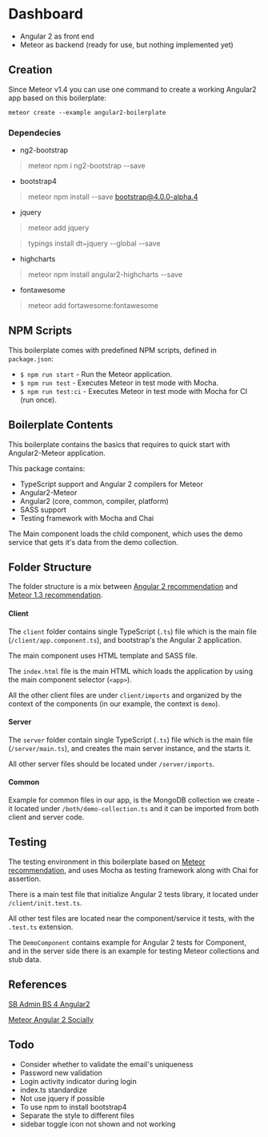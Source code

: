 # Dashboard 

- Angular 2 as front end
- Meteor as backend (ready for use, but nothing implemented yet)

## Creation

Since Meteor v1.4 you can use one command to create a working Angular2 app based on this boilerplate:

```
meteor create --example angular2-boilerplate
```

### Dependecies

- ng2-bootstrap

> meteor npm i ng2-bootstrap --save

- bootstrap4

> meteor npm install --save bootstrap@4.0.0-alpha.4

- jquery

> meteor add jquery

> typings install dt~jquery --global --save

- highcharts

> meteor npm install angular2-highcharts --save

- fontawesome

> meteor add fortawesome:fontawesome

## NPM Scripts

This boilerplate comes with predefined NPM scripts, defined in `package.json`:

- `$ npm run start` - Run the Meteor application.
- `$ npm run test` - Executes Meteor in test mode with Mocha.
- `$ npm run test:ci` - Executes Meteor in test mode with Mocha for CI (run once).

## Boilerplate Contents

This boilerplate contains the basics that requires to quick start with Angular2-Meteor application.

This package contains:

- TypeScript support and Angular 2 compilers for Meteor
- Angular2-Meteor
- Angular2 (core, common, compiler, platform)
- SASS support
- Testing framework with Mocha and Chai

The Main component loads the child component, which uses the demo service that gets it's data from the demo collection.

## Folder Structure

The folder structure is a mix between [Angular 2 recommendation](https://johnpapa.net/angular-2-styles/) and [Meteor 1.3 recommendation](https://guide.meteor.com/structure.html).

#### Client

The `client` folder contains single TypeScript (`.ts`) file which is the main file (`/client/app.component.ts`), and bootstrap's the Angular 2 application.

The main component uses HTML template and SASS file.

The `index.html` file is the main HTML which loads the application by using the main component selector (`<app>`).

All the other client files are under `client/imports` and organized by the context of the components (in our example, the context is `demo`).

#### Server

The `server` folder contain single TypeScript (`.ts`) file which is the main file (`/server/main.ts`), and creates the main server instance, and the starts it.

All other server files should be located under `/server/imports`.

#### Common

Example for common files in our app, is the MongoDB collection we create - it located under `/both/demo-collection.ts` and it can be imported from both client and server code.

## Testing

The testing environment in this boilerplate based on [Meteor recommendation](https://guide.meteor.com/testing.html), and uses Mocha as testing framework along with Chai for assertion.

There is a main test file that initialize Angular 2 tests library, it located under `/client/init.test.ts`.

All other test files are located near the component/service it tests, with the `.test.ts` extension.

The `DemoComponent` contains example for Angular 2 tests for Component, and in the server side there is an example for testing Meteor collections and stub data.

## References

[SB Admin BS 4 Angular2](http://startangular.com/product/sb-admin-bootstrap-4-angular-2/)

[Meteor Angular 2 Socially](https://github.com/Urigo/meteor-angular2.0-socially)

## Todo

- Consider whether to validate the email's uniqueness
- Password new validation 
- Login activity indicator during login
- index.ts standardize 
- Not use jquery if possible
- To use npm to install bootstrap4
- Separate the style to different files
- sidebar toggle icon not shown and not working